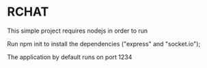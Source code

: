 # RCHAT

This simple project requires nodejs in order to run

Run npm init to install the dependencies ("express" and "socket.io");

The application by default runs on port 1234
